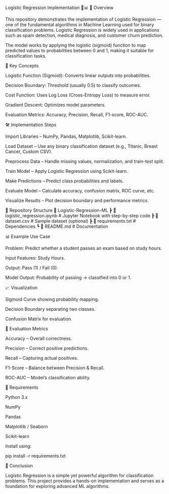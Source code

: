 Logistic Regression Implementation 🧠📊
📌 Overview

This repository demonstrates the implementation of Logistic Regression — one of the fundamental algorithms in Machine Learning used for binary classification problems. Logistic Regression is widely used in applications such as spam detection, medical diagnosis, and customer churn prediction.

The model works by applying the logistic (sigmoid) function to map predicted values to probabilities between 0 and 1, making it suitable for classification tasks.

🚀 Key Concepts

Logistic Function (Sigmoid): Converts linear outputs into probabilities.

Decision Boundary: Threshold (usually 0.5) to classify outcomes.

Cost Function: Uses Log Loss (Cross-Entropy Loss) to measure error.

Gradient Descent: Optimizes model parameters.

Evaluation Metrics: Accuracy, Precision, Recall, F1-score, ROC-AUC.

🛠️ Implementation Steps

Import Libraries – NumPy, Pandas, Matplotlib, Scikit-learn.

Load Dataset – Use any binary classification dataset (e.g., Titanic, Breast Cancer, Custom CSV).

Preprocess Data – Handle missing values, normalization, and train-test split.

Train Model – Apply Logistic Regression using Scikit-learn.

Make Predictions – Predict class probabilities and labels.

Evaluate Model – Calculate accuracy, confusion matrix, ROC curve, etc.

Visualize Results – Plot decision boundary and performance metrics.

📂 Repository Structure
📁 Logistic-Regression-ML
 ┣ 📄 logistic_regression.ipynb   # Jupyter Notebook with step-by-step code
 ┣ 📄 dataset.csv                 # Sample dataset (optional)
 ┣ 📄 requirements.txt            # Dependencies
 ┗ 📄 README.md                   # Documentation

📊 Example Use Case

Problem: Predict whether a student passes an exam based on study hours.

Input Features: Study Hours.

Output: Pass (1) / Fail (0).

Model Output: Probability of passing → classified into 0 or 1.

📈 Visualization

Sigmoid Curve showing probability mapping.

Decision Boundary separating two classes.

Confusion Matrix for evaluation.

🧪 Evaluation Metrics

Accuracy – Overall correctness.

Precision – Correct positive predictions.

Recall – Capturing actual positives.

F1-Score – Balance between Precision & Recall.

ROC-AUC – Model’s classification ability.

🔧 Requirements

Python 3.x

NumPy

Pandas

Matplotlib / Seaborn

Scikit-learn

Install using:

pip install -r requirements.txt

📜 Conclusion

Logistic Regression is a simple yet powerful algorithm for classification problems.
This project provides a hands-on implementation and serves as a foundation for exploring advanced ML algorithms.
